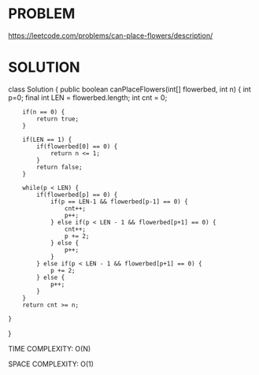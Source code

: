 # PROBLEM
https://leetcode.com/problems/can-place-flowers/description/

# SOLUTION
class Solution {
    public boolean canPlaceFlowers(int[] flowerbed, int n) {
        int p=0;
        final int LEN = flowerbed.length;
        int cnt = 0;
        
        if(n == 0) {
            return true;
        }
        
        if(LEN == 1) {
            if(flowerbed[0] == 0) {
                return n <= 1;
            }
            return false;
        }
        
        while(p < LEN) { 
            if(flowerbed[p] == 0) {
                if(p == LEN-1 && flowerbed[p-1] == 0) {
                    cnt++;
                    p++;
                } else if(p < LEN - 1 && flowerbed[p+1] == 0) {
                    cnt++;
                    p += 2;
                } else {
                    p++;
                }
            } else if(p < LEN - 1 && flowerbed[p+1] == 0) {
                p += 2;
            } else {
                p++;
            }
        } 
        return cnt >= n;
        
    }
}

TIME COMPLEXITY: O(N)

SPACE COMPLEXITY: O(1)
